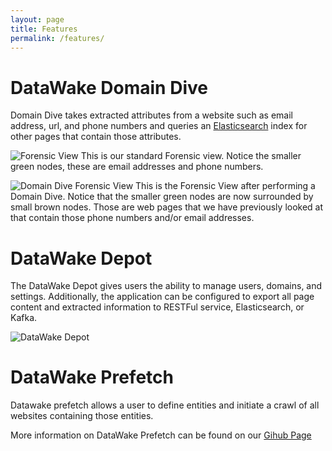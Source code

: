 ```yaml
---
layout: page
title: Features
permalink: /features/
---
```


# DataWake Domain Dive
Domain Dive takes extracted attributes from a website such as email address, url,
and phone numbers and queries an [Elasticsearch](https://www.elastic.co/products/elasticsearch)
index for other pages that contain those attributes.

![Forensic View](../img/preDomainDive.png)
This is our standard Forensic view. Notice the smaller green nodes, these are email
addresses and phone numbers.


![Domain Dive Forensic View](../img/postDomainDive.png)
This is the Forensic View after performing a Domain Dive. Notice that the smaller
green nodes are now surrounded by small brown nodes. Those are web pages that we
have previously looked at that contain those phone numbers and/or email addresses.

# DataWake Depot
The DataWake Depot gives users the ability to manage users, domains, and
settings. Additionally, the application can be configured to export all page
content and extracted information to RESTFul service, Elasticsearch, or Kafka.

![DataWake Depot](../img/datwakeDepot.png)

# DataWake Prefetch
Datawake prefetch allows a user to define entities and initiate a crawl of all websites
containing those entities.

More information on DataWake Prefetch can be found on our [Gihub Page](http://sotera.github.io/datawake-prefetch)
